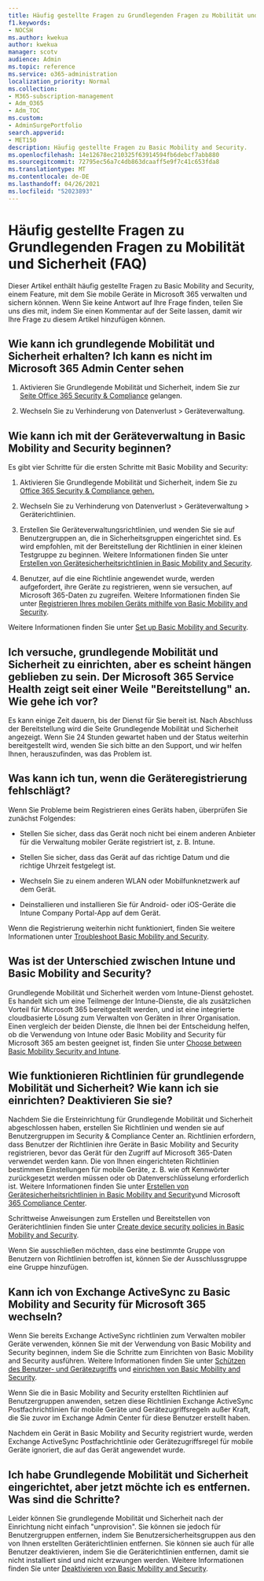 ```yaml
---
title: Häufig gestellte Fragen zu Grundlegenden Fragen zu Mobilität und Sicherheit (FAQ)
f1.keywords:
- NOCSH
ms.author: kwekua
author: kwekua
manager: scotv
audience: Admin
ms.topic: reference
ms.service: o365-administration
localization_priority: Normal
ms.collection:
- M365-subscription-management
- Adm_O365
- Adm_TOC
ms.custom:
- AdminSurgePortfolio
search.appverid:
- MET150
description: Häufig gestellte Fragen zu Basic Mobility and Security.
ms.openlocfilehash: 14e12678ec210325f63914594fb6debcf7abb880
ms.sourcegitcommit: 72795ec56a7c4db863dcaaff5e9f7c41c653fda8
ms.translationtype: MT
ms.contentlocale: de-DE
ms.lasthandoff: 04/26/2021
ms.locfileid: "52023893"
---
```

# <a name="basic-mobility-and-security-frequently-asked-questions-faq"></a>Häufig gestellte Fragen zu Grundlegenden Fragen zu Mobilität und Sicherheit (FAQ)

Dieser Artikel enthält häufig gestellte Fragen zu Basic Mobility and Security, einem Feature, mit dem Sie mobile Geräte in Microsoft 365 verwalten und sichern können. Wenn Sie keine Antwort auf Ihre Frage finden, teilen Sie uns dies mit, indem Sie einen Kommentar auf der Seite lassen, damit wir Ihre Frage zu diesem Artikel hinzufügen können.

## <a name="how-can-i-get-basic-mobility-and-security-i-dont-see-it-in-the-microsoft-365-admin-center"></a>Wie kann ich grundlegende Mobilität und Sicherheit erhalten? Ich kann es nicht im Microsoft 365 Admin Center sehen

1.  Aktivieren Sie Grundlegende Mobilität und Sicherheit, indem Sie zur [Seite Office 365 Security & Compliance](https://protection.office.com/) gelangen.

2.  Wechseln Sie zu Verhinderung von Datenverlust > Geräteverwaltung.

## <a name="how-can-i-get-started-with-device-management-in-basic-mobility-and-security"></a>Wie kann ich mit der Geräteverwaltung in Basic Mobility and Security beginnen?

Es gibt vier Schritte für die ersten Schritte mit Basic Mobility and Security: 

1. Aktivieren Sie Grundlegende Mobilität und Sicherheit, indem Sie zu [Office 365 Security & Compliance gehen.](https://protection.office.com/)

2. Wechseln Sie zu Verhinderung von Datenverlust > Geräteverwaltung > Geräterichtlinien.
    
3. Erstellen Sie Geräteverwaltungsrichtlinien, und wenden Sie sie auf Benutzergruppen an, die in Sicherheitsgruppen eingerichtet sind. Es wird empfohlen, mit der Bereitstellung der Richtlinien in einer kleinen Testgruppe zu beginnen. Weitere Informationen finden Sie unter [Erstellen von Gerätesicherheitsrichtlinien in Basic Mobility and Security](create-device-security-policies.md).

4. Benutzer, auf die eine Richtlinie angewendet wurde, werden aufgefordert, ihre Geräte zu registrieren, wenn sie versuchen, auf Microsoft 365-Daten zu zugreifen. Weitere Informationen finden Sie unter [Registrieren Ihres mobilen Geräts mithilfe von Basic Mobility and Security](enroll-your-mobile-device.md).

Weitere Informationen finden Sie unter [Set up Basic Mobility and Security](set-up.md).

## <a name="im-trying-to-set-up-basic-mobility-and-security-but-it-seems-stuck-the-microsoft-365-service-health-has-been-showing-provisioning-for-a-while-what-can-i-do"></a>Ich versuche, grundlegende Mobilität und Sicherheit zu einrichten, aber es scheint hängen geblieben zu sein. Der Microsoft 365 Service Health zeigt seit einer Weile "Bereitstellung" an. Wie gehe ich vor?

Es kann einige Zeit dauern, bis der Dienst für Sie bereit ist. Nach Abschluss der Bereitstellung wird die Seite Grundlegende Mobilität und Sicherheit angezeigt. Wenn Sie 24 Stunden gewartet haben und der Status weiterhin bereitgestellt wird, wenden Sie sich bitte an den Support, und wir helfen Ihnen, herauszufinden, was das Problem ist.

## <a name="what-can-i-do-if-device-enrollment-fails"></a>Was kann ich tun, wenn die Geräteregistrierung fehlschlägt?

Wenn Sie Probleme beim Registrieren eines Geräts haben, überprüfen Sie zunächst Folgendes:

- Stellen Sie sicher, dass das Gerät noch nicht bei einem anderen Anbieter für die Verwaltung mobiler Geräte registriert ist, z. B. Intune.

- Stellen Sie sicher, dass das Gerät auf das richtige Datum und die richtige Uhrzeit festgelegt ist.

- Wechseln Sie zu einem anderen WLAN oder Mobilfunknetzwerk auf dem Gerät.

- Deinstallieren und installieren Sie für Android- oder iOS-Geräte die Intune Company Portal-App auf dem Gerät.
    
Wenn die Registrierung weiterhin nicht funktioniert, finden Sie weitere Informationen unter [Troubleshoot Basic Mobility and Security](troubleshoot.md).

## <a name="whats-the-difference-between-intune-and-basic-mobility-and-security"></a>Was ist der Unterschied zwischen Intune und Basic Mobility and Security?

Grundlegende Mobilität und Sicherheit werden vom Intune-Dienst gehostet. Es handelt sich um eine Teilmenge der Intune-Dienste, die als zusätzlichen Vorteil für Microsoft 365 bereitgestellt werden, und ist eine integrierte cloudbasierte Lösung zum Verwalten von Geräten in Ihrer Organisation. Einen vergleich der beiden Dienste, die Ihnen bei der Entscheidung helfen, ob die Verwendung von Intune oder Basic Mobility and Security für Microsoft 365 am besten geeignet ist, finden Sie unter [Choose between Basic Mobility Security and Intune](choose-between-basic-mobility-and-security-and-intune.md).

## <a name="how-do-policies-work-for-basic-mobility-and-security-how-do-i-set-them-up-disable-them"></a>Wie funktionieren Richtlinien für grundlegende Mobilität und Sicherheit? Wie kann ich sie einrichten? Deaktivieren Sie sie?

Nachdem Sie die Ersteinrichtung für Grundlegende Mobilität und Sicherheit abgeschlossen haben, erstellen Sie Richtlinien und wenden sie auf Benutzergruppen im Security & Compliance Center an. Richtlinien erfordern, dass Benutzer der Richtlinien ihre Geräte in Basic Mobility and Security registrieren, bevor das Gerät für den Zugriff auf Microsoft 365-Daten verwendet werden kann. Die von Ihnen eingerichteten Richtlinien bestimmen Einstellungen für mobile Geräte, z. B. wie oft Kennwörter zurückgesetzt werden müssen oder ob Datenverschlüsselung erforderlich ist. Weitere Informationen finden Sie unter [Erstellen von Gerätesicherheitsrichtlinien in Basic Mobility and Security](create-device-security-policies.md)und Microsoft   [365 Compliance Center](../../compliance/microsoft-365-compliance-center.md).

Schrittweise Anweisungen zum Erstellen und Bereitstellen von Geräterichtlinien finden Sie unter [Create device security policies in Basic Mobility and Security](create-device-security-policies.md).

Wenn Sie ausschließen möchten, dass eine bestimmte Gruppe von Benutzern von Richtlinien betroffen ist, können Sie der Ausschlussgruppe eine Gruppe hinzufügen.

## <a name="can-i-switch-from-exchange-activesync-device-management-to-basic-mobility-and-security-for-microsoft-365"></a>Kann ich von Exchange ActiveSync zu Basic Mobility and Security für Microsoft 365 wechseln?

Wenn Sie bereits Exchange ActiveSync richtlinien zum Verwalten mobiler Geräte verwenden, können Sie mit der Verwendung von Basic Mobility and Security beginnen, indem Sie die Schritte zum Einrichten von Basic Mobility and Security ausführen. Weitere Informationen finden Sie unter [Schützen des Benutzer- und Gerätezugriffs](../../compliance/protect-access-to-data-and-services.md) und [einrichten von Basic Mobility and Security](set-up.md).

Wenn Sie die in Basic Mobility and Security erstellten Richtlinien auf Benutzergruppen anwenden, setzen diese Richtlinien Exchange ActiveSync Postfachrichtlinien für mobile Geräte und Gerätezugriffsregeln außer Kraft, die Sie zuvor im Exchange Admin Center für diese Benutzer erstellt haben.

Nachdem ein Gerät in Basic Mobility and Security registriert wurde, werden Exchange ActiveSync Postfachrichtlinie oder Gerätezugriffsregel für mobile Geräte ignoriert, die auf das Gerät angewendet wurde.

## <a name="i--set-up-basic-mobility-and-security-but-now-i-want-to-remove-it-what-are-the-steps"></a>Ich habe Grundlegende Mobilität und Sicherheit eingerichtet, aber jetzt möchte ich es entfernen. Was sind die Schritte?

Leider können Sie grundlegende Mobilität und Sicherheit nach der Einrichtung nicht einfach "unprovision". Sie können sie jedoch für Benutzergruppen entfernen, indem Sie Benutzersicherheitsgruppen aus den von Ihnen erstellten Geräterichtlinien entfernen. Sie können sie auch für alle Benutzer deaktivieren, indem Sie die Geräterichtlinien entfernen, damit sie nicht installiert sind und nicht erzwungen werden. Weitere Informationen finden Sie unter [Deaktivieren von Basic Mobility and Security](turn-off.md).